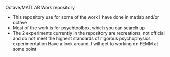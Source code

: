 Octave/MATLAB Work repository
- This repository use for some of the work I have done in matlab and/or octave
- Most of the work is for psychtoolbox, which you can search up
- The 2 experiments currently in the repository are recreations, not official and do not meet the highest standards of rigorous psychophysics experimentation
Have a look around, I will get to working on FEMM at some point
